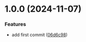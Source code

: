 # 1.0.0 (2024-11-07)


### Features

* add first commit ([06d6c98](https://github.com/StromKuo/PWA-Install-Manager/commit/06d6c982de1b31be65aa0f70ccfae37f801c3c3c))

